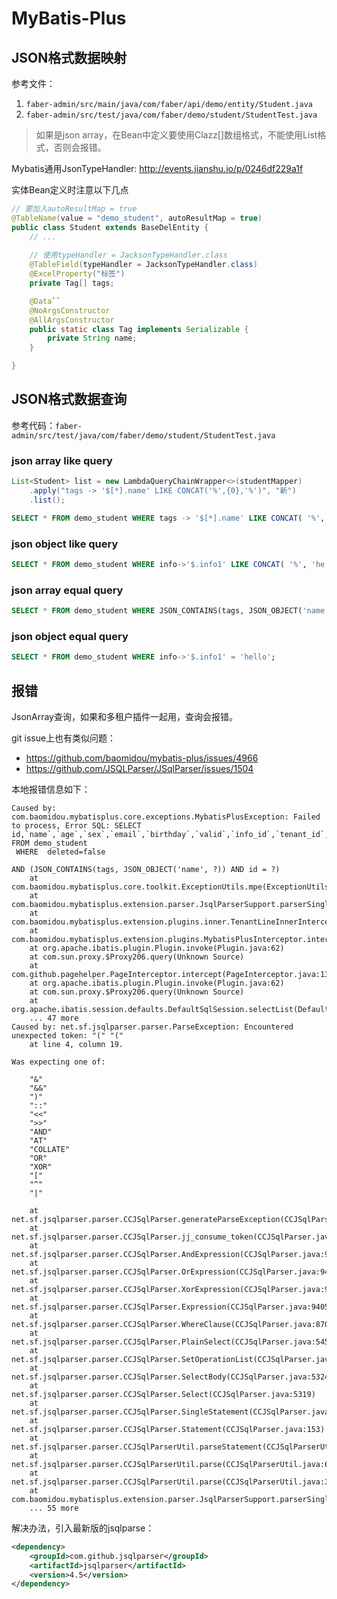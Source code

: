 # MyBatis-Plus
## JSON格式数据映射
参考文件：
1. `faber-admin/src/main/java/com/faber/api/demo/entity/Student.java`
2. `faber-admin/src/test/java/com/faber/demo/student/StudentTest.java`

> 如果是json array，在Bean中定义要使用Clazz[]数组格式，不能使用List<Clazz>格式，否则会报错。

Mybatis通用JsonTypeHandler: http://events.jianshu.io/p/0246df229a1f

实体Bean定义时注意以下几点
```java
// 要加入autoResultMap = true
@TableName(value = "demo_student", autoResultMap = true)
public class Student extends BaseDelEntity {
    // ...
    
    // 使用typeHandler = JacksonTypeHandler.class
    @TableField(typeHandler = JacksonTypeHandler.class)
    @ExcelProperty("标签")
    private Tag[] tags;

    @Data``
    @NoArgsConstructor
    @AllArgsConstructor
    public static class Tag implements Serializable {
        private String name;
    }

}
```

## JSON格式数据查询
参考代码：`faber-admin/src/test/java/com/faber/demo/student/StudentTest.java`

### json array like query
```java
List<Student> list = new LambdaQueryChainWrapper<>(studentMapper)
    .apply("tags -> '$[*].name' LIKE CONCAT('%',{0},'%')", "新")
    .list();
```
```sql
SELECT * FROM demo_student WHERE tags -> '$[*].name' LIKE CONCAT( '%', '新', '%' );
```

### json object like query
```sql
SELECT * FROM demo_student WHERE info->'$.info1' LIKE CONCAT( '%', 'he', '%' );
```

### json array equal query
```sql
SELECT * FROM demo_student WHERE JSON_CONTAINS(tags, JSON_OBJECT('name', '新生'));
```

### json object equal query
```sql
SELECT * FROM demo_student WHERE info->'$.info1' = 'hello';
```

## 报错
JsonArray查询，如果和多租户插件一起用，查询会报错。

git issue上也有类似问题：
- https://github.com/baomidou/mybatis-plus/issues/4966
- https://github.com/JSQLParser/JSqlParser/issues/1504

本地报错信息如下：
```
Caused by: com.baomidou.mybatisplus.core.exceptions.MybatisPlusException: Failed to process, Error SQL: SELECT  id,`name`,`age`,`sex`,`email`,`birthday`,`valid`,`info_id`,`tenant_id`,tags,info,upd_time,upd_user,upd_name,upd_host,crt_time,crt_user,crt_name,crt_host  FROM demo_student 
 WHERE  deleted=false

AND (JSON_CONTAINS(tags, JSON_OBJECT('name', ?)) AND id = ?)
	at com.baomidou.mybatisplus.core.toolkit.ExceptionUtils.mpe(ExceptionUtils.java:39)
	at com.baomidou.mybatisplus.extension.parser.JsqlParserSupport.parserSingle(JsqlParserSupport.java:52)
	at com.baomidou.mybatisplus.extension.plugins.inner.TenantLineInnerInterceptor.beforeQuery(TenantLineInnerInterceptor.java:65)
	at com.baomidou.mybatisplus.extension.plugins.MybatisPlusInterceptor.intercept(MybatisPlusInterceptor.java:78)
	at org.apache.ibatis.plugin.Plugin.invoke(Plugin.java:62)
	at com.sun.proxy.$Proxy206.query(Unknown Source)
	at com.github.pagehelper.PageInterceptor.intercept(PageInterceptor.java:132)
	at org.apache.ibatis.plugin.Plugin.invoke(Plugin.java:62)
	at com.sun.proxy.$Proxy206.query(Unknown Source)
	at org.apache.ibatis.session.defaults.DefaultSqlSession.selectList(DefaultSqlSession.java:151)
	... 47 more
Caused by: net.sf.jsqlparser.parser.ParseException: Encountered unexpected token: "(" "("
    at line 4, column 19.

Was expecting one of:

    "&"
    "&&"
    ")"
    "::"
    "<<"
    ">>"
    "AND"
    "AT"
    "COLLATE"
    "OR"
    "XOR"
    "["
    "^"
    "|"

	at net.sf.jsqlparser.parser.CCJSqlParser.generateParseException(CCJSqlParser.java:30694)
	at net.sf.jsqlparser.parser.CCJSqlParser.jj_consume_token(CCJSqlParser.java:30527)
	at net.sf.jsqlparser.parser.CCJSqlParser.AndExpression(CCJSqlParser.java:9587)
	at net.sf.jsqlparser.parser.CCJSqlParser.OrExpression(CCJSqlParser.java:9456)
	at net.sf.jsqlparser.parser.CCJSqlParser.XorExpression(CCJSqlParser.java:9434)
	at net.sf.jsqlparser.parser.CCJSqlParser.Expression(CCJSqlParser.java:9405)
	at net.sf.jsqlparser.parser.CCJSqlParser.WhereClause(CCJSqlParser.java:8708)
	at net.sf.jsqlparser.parser.CCJSqlParser.PlainSelect(CCJSqlParser.java:5459)
	at net.sf.jsqlparser.parser.CCJSqlParser.SetOperationList(CCJSqlParser.java:5645)
	at net.sf.jsqlparser.parser.CCJSqlParser.SelectBody(CCJSqlParser.java:5324)
	at net.sf.jsqlparser.parser.CCJSqlParser.Select(CCJSqlParser.java:5319)
	at net.sf.jsqlparser.parser.CCJSqlParser.SingleStatement(CCJSqlParser.java:232)
	at net.sf.jsqlparser.parser.CCJSqlParser.Statement(CCJSqlParser.java:153)
	at net.sf.jsqlparser.parser.CCJSqlParserUtil.parseStatement(CCJSqlParserUtil.java:188)
	at net.sf.jsqlparser.parser.CCJSqlParserUtil.parse(CCJSqlParserUtil.java:63)
	at net.sf.jsqlparser.parser.CCJSqlParserUtil.parse(CCJSqlParserUtil.java:38)
	at com.baomidou.mybatisplus.extension.parser.JsqlParserSupport.parserSingle(JsqlParserSupport.java:49)
	... 55 more
```

解决办法，引入最新版的jsqlparse：
```xml
<dependency>
    <groupId>com.github.jsqlparser</groupId>
    <artifactId>jsqlparser</artifactId>
    <version>4.5</version>
</dependency>
```
